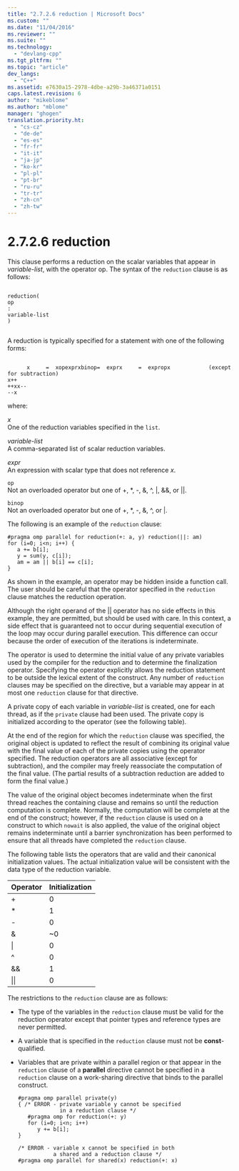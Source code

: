 ```yaml
---
title: "2.7.2.6 reduction | Microsoft Docs"
ms.custom: ""
ms.date: "11/04/2016"
ms.reviewer: ""
ms.suite: ""
ms.technology: 
  - "devlang-cpp"
ms.tgt_pltfrm: ""
ms.topic: "article"
dev_langs: 
  - "C++"
ms.assetid: e7630a15-2978-4dbe-a29b-3a46371a0151
caps.latest.revision: 6
author: "mikeblome"
ms.author: "mblome"
manager: "ghogen"
translation.priority.ht: 
  - "cs-cz"
  - "de-de"
  - "es-es"
  - "fr-fr"
  - "it-it"
  - "ja-jp"
  - "ko-kr"
  - "pl-pl"
  - "pt-br"
  - "ru-ru"
  - "tr-tr"
  - "zh-cn"
  - "zh-tw"
---
```

# 2.7.2.6 reduction
This clause performs a reduction on the scalar variables that appear in *variable-list*, with the operator op. The syntax of the `reduction` clause is as follows:  
  
```  
  
reduction(  
op  
:  
variable-list  
)  
  
```  
  
 A reduction is typically specified for a statement with one of the following forms:  
  
```  
  
      x     =  xopexprxbinop=  exprx     =  expropx            (except for subtraction)  
x++  
++xx--  
--x  
```  
  
 where:  
  
 *x*  
 One of the reduction variables specified in the `list`.  
  
 *variable-list*  
 A comma-separated list of scalar reduction variables.  
  
 *expr*  
 An expression with scalar type that does not reference *x*.  
  
 `op`  
 Not an overloaded operator but one of +, *, -, &, ^, &#124;, &&, or &#124;&#124;.  
  
 `binop`  
 Not an overloaded operator but one of +, *, -, &, ^, or &#124;.  
  
 The following is an example of the `reduction` clause:  
  
```  
#pragma omp parallel for reduction(+: a, y) reduction(||: am)  
for (i=0; i<n; i++) {  
   a += b[i];  
   y = sum(y, c[i]);  
   am = am || b[i] == c[i];  
}  
```  
  
 As shown in the example, an operator may be hidden inside a function call. The user should be careful that the operator specified in the `reduction` clause matches the reduction operation.  
  
 Although the right operand of the &#124;&#124; operator has no side effects in this example, they are permitted, but should be used with care. In this context, a side effect that is guaranteed not to occur during sequential execution of the loop may occur during parallel execution. This difference can occur because the order of execution of the iterations is indeterminate.  
  
 The operator is used to determine the initial value of any private variables used by the compiler for the reduction and to determine the finalization operator. Specifying the operator explicitly allows the reduction statement to be outside the lexical extent of the construct. Any number of `reduction` clauses may be specified on the directive, but a variable may appear in at most one `reduction` clause for that directive.  
  
 A private copy of each variable in *variable-list* is created, one for each thread, as if the `private` clause had been used. The private copy is initialized according to the operator (see the following table).  
  
 At the end of the region for which the `reduction` clause was specified, the original object is updated to reflect the result of combining its original value with the final value of each of the private copies using the operator specified. The reduction operators are all associative (except for subtraction), and the compiler may freely reassociate the computation of the final value. (The partial results of a subtraction reduction are added to form the final value.)  
  
 The value of the original object becomes indeterminate when the first thread reaches the containing clause and remains so until the reduction computation is complete.  Normally, the computation will be complete at the end of the construct; however, if the `reduction` clause is used on a construct to which `nowait` is also applied, the value of the original object remains indeterminate until a barrier synchronization has been performed to ensure that all threads have completed the `reduction` clause.  
  
 The following table lists the operators that are valid and their canonical initialization values. The actual initialization value will be consistent with the data type of the reduction variable.  
  
|Operator|Initialization|  
|--------------|--------------------|  
|+|0|  
|*|1|  
|-|0|  
|&|~0|  
|&#124;|0|  
|^|0|  
|&&|1|  
|&#124;&#124;|0|  
  
 The restrictions to the `reduction` clause are as follows:  
  
-   The type of the variables in the `reduction` clause must be valid for the reduction operator except that pointer types and reference types are never permitted.  
  
-   A variable that is specified in the `reduction` clause must not be **const**-qualified.  
  
-   Variables that are private within a parallel region or that appear in the `reduction` clause of a **parallel** directive cannot be specified in a `reduction` clause on a work-sharing directive that binds to the parallel construct.  
  
    ```  
    #pragma omp parallel private(y)  
    { /* ERROR - private variable y cannot be specified  
                 in a reduction clause */  
       #pragma omp for reduction(+: y)  
       for (i=0; i<n; i++)  
          y += b[i];  
    }  
  
    /* ERROR - variable x cannot be specified in both  
               a shared and a reduction clause */  
    #pragma omp parallel for shared(x) reduction(+: x)  
    ```